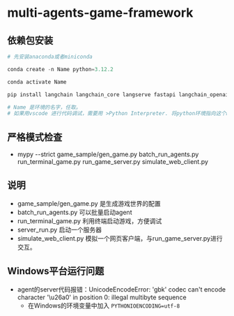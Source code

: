 # multi-agents-game-framework

## 依赖包安装

```python
# 先安装anaconda或者miniconda

conda create -n Name python=3.12.2 

conda activate Name

pip install langchain langchain_core langserve fastapi langchain_openai sse_starlette faiss-cpu loguru mypy pandas openpyxl overrides Jinja2 jsonschema black

# Name 是环境的名字，任取。
# 如果用vscode 进行代码调试，需要用 >Python Interpreter. 将python环境指向这个Name代表的环境
```

## 严格模式检查
- mypy --strict game_sample/gen_game.py batch_run_agents.py run_terminal_game.py run_game_server.py simulate_web_client.py


## 说明
- game_sample/gen_game.py 是生成游戏世界的配置
- batch_run_agents.py 可以批量启动agent
- run_terminal_game.py 利用终端启动游戏，方便调试
- server_run.py 启动一个服务器
- simulate_web_client.py 模拟一个网页客户端，与run_game_server.py进行交互。

## Windows平台运行问题

- agent的server代码报错：UnicodeEncodeError: 'gbk' codec can't encode character '\u26a0' in position 0: illegal multibyte sequence 
    - 在Windows的环境变量中加入 `PYTHONIOENCODING=utf-8`
